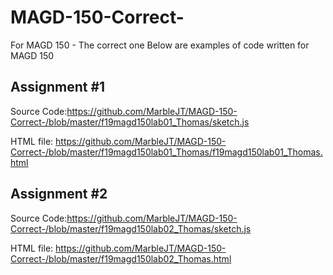 # MAGD-150-Correct-
For MAGD 150 - The correct one
Below are examples of code written for MAGD 150

## Assignment #1 

Source Code:https://github.com/MarbleJT/MAGD-150-Correct-/blob/master/f19magd150lab01_Thomas/sketch.js

HTML file: https://github.com/MarbleJT/MAGD-150-Correct-/blob/master/f19magd150lab01_Thomas/f19magd150lab01_Thomas.html


## Assignment #2

Source Code:https://github.com/MarbleJT/MAGD-150-Correct-/blob/master/f19magd150lab02_Thomas/sketch.js

HTML file: https://github.com/MarbleJT/MAGD-150-Correct-/blob/master/f19magd150lab02_Thomas.html
